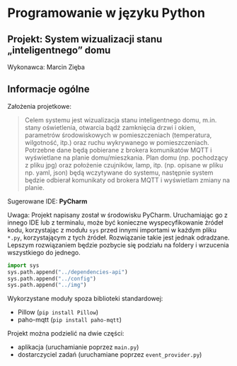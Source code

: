 # Programowanie w języku Python
## Projekt: System wizualizacji stanu „inteligentnego” domu

Wykonawca: Marcin Zięba

## Informacje ogólne

Założenia projetkowe:

> Celem systemu jest wizualizacja stanu inteligentnego domu, m.in. stany oświetlenia, otwarcia bądź zamknięcia drzwi i okien, parametrów środowiskowych w pomieszczeniach (temperatura, wilgotność, itp.) oraz ruchu wykrywanego w pomieszczeniach.<br>
> Potrzebne dane będą pobierane z brokera komunikatów MQTT i wyświetlane na planie domu/mieszkania. Plan domu (np. pochodzący z pliku jpg) oraz położenie czujników, lamp, itp. (np. opisane w pliku np. yaml, json) będą wczytywane do systemu, następnie system będzie odbierał komunikaty od brokera MQTT i wyświetlam zmiany na planie.

Sugerowane IDE: **PyCharm**

Uwaga: Projekt napisany został w środowisku PyCharm. Uruchamiając go z innego IDE lub z terminalu, może być konieczne wyspecyfikowanie źródeł kodu, korzystając z modułu `sys` przed innymi importami w każdym pliku `*.py`, korzystającym z tych źródeł. Rozwiązanie takie jest jednak odradzane. Lepszym rozwiązaniem będzie pozbycie się podziału na foldery i wrzucenia wszystkiego do jednego.
```python
import sys
sys.path.append("../dependencies-api")
sys.path.append("../config")
sys.path.append("../img")
```

Wykorzystane moduły spoza biblioteki standardowej:
* Pillow (`pip install Pillow`)
* paho-mqtt (`pip install paho-mqtt`)

Projekt można podzielić na dwie części:
* aplikacja (uruchamianie poprzez `main.py`)
* dostarczyciel zadań (uruchamiane poprzez `event_provider.py`)
